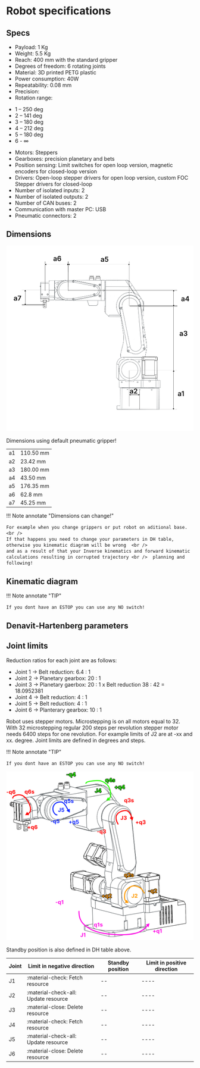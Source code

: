  
# Robot specifications

## Specs 

* Payload: 1 Kg
* Weight: 5.5 Kg
* Reach: 400 mm with the standard gripper
* Degrees of freedom: 6 rotating joints
* Material: 3D printed PETG plastic
* Power consumption: 40W
* Repeatability: 0.08 mm
* Precision: 
* Rotation range: 
- 1 – 250 deg
- 2 – 141 deg
- 3 – 180 deg
- 4 – 212 deg
- 5 – 180 deg
- 6 - ∞
* Motors: Steppers
* Gearboxes: precision planetary and bets
* Position sensing: Limit switches for open loop version, magnetic encoders for closed-loop version
* Drivers: Open-loop stepper drivers for open loop version, custom FOC Stepper drivers for closed-loop
* Number of isolated inputs: 2
* Number of isolated outputs: 2
* Number of CAN buses: 2
* Communication with master PC: USB 
* Pneumatic connectors: 2

## Dimensions

<p align="center">
<img src="../assets/Dimensions.png" alt="drawing" width="800"/> <br />
</p>

Dimensions using default pneumatic gripper!

|      |         |
| ----------- | ------------------------------------ |
| a1       |  110.50 mm | 
| a2      | 23.42 mm | 
| a3    | 180.00 mm |
| a4       | 43.50 mm  | 
| a5       | 176.35 mm| 
| a6    | 62.8 mm|
| a7    | 45.25 mm|

!!! Note annotate "Dimensions can change!"

    For example when you change grippers or put robot on aditional base. <br />
    If that happens you need to change your parameters in DH table, otherwise you kinematic diagram will be wrong  <br />
    and as a result of that your Inverse kinematics and forward kinematic calculations resulting in corrupted trajectory <br />  planning and following!

## Kinematic diagram 

!!! Note annotate "TIP"

    If you dont have an ESTOP you can use any NO switch!

## Denavit-Hartenberg parameters


## Joint limits

Reduction ratios for each joint are as follows:

* Joint 1 -> Belt reduction: 6.4 : 1
* Joint 2 -> Planetary gearbox: 20 : 1
* Joint 3 -> Planetary gaerbox: 20 : 1 x Belt reduction 38 : 42 = 18.0952381
* Joint 4 -> Belt reduction: 4 : 1
* Joint 5 -> Belt reduction: 4 : 1
* Joint 6 -> Planterary gearbox: 10 : 1

Robot uses stepper motors. Microstepping is on all motors equal to 32. <br />
With 32 microstepping regular 200 steps per revolution stepper motor needs 6400 steps for one revolution.
For example limits of J2 are at -xx and xx. degree.
Joint limits are defined in degrees and steps. 


!!! Note annotate "TIP"

    If you dont have an ESTOP you can use any NO switch!

<p align="center">
<img src="../assets/rotations1.png" alt="drawing" width="800"/> <br />
</p>

Standby position is also defined in DH table above. 

| Joint      | Limit in negative direction        | Standby position| Limit in positive direction |
| ----------- | ------------------------------------ | -- | ------------------------------------ |
| J1       | :material-check:     Fetch resource  | -- | ---- |
| J2       | :material-check-all: Update resource | -- | ---- |
| J3    | :material-close:     Delete resource | -- | ---- |
| J4       | :material-check:     Fetch resource  | -- | ---- |
| J5       | :material-check-all: Update resource | -- | ---- |
| J6    | :material-close:     Delete resource | -- | ---- |
